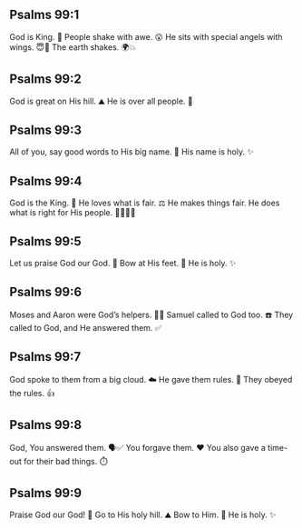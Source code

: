 ## Psalms 99:1
God is King. 👑 People shake with awe. 😮 He sits with special angels with wings. 😇🌟 The earth shakes. 🌍💥
## Psalms 99:2
God is great on His hill. ⛰️ He is over all people. 🙏
## Psalms 99:3
All of you, say good words to His big name. 📣 His name is holy. ✨
## Psalms 99:4
God is the King. 👑 He loves what is fair. ⚖️ He makes things fair. He does what is right for His people. 👨‍👩‍👧‍👦
## Psalms 99:5
Let us praise God our God. 🙌 Bow at His feet. 👣 He is holy. ✨
## Psalms 99:6
Moses and Aaron were God’s helpers. 🧔🧔 Samuel called to God too. ☎️ They called to God, and He answered them. ✅
## Psalms 99:7
God spoke to them from a big cloud. ☁️ He gave them rules. 📜 They obeyed the rules. 👍
## Psalms 99:8
God, You answered them. 🗣️✅ You forgave them. ❤️ You also gave a time-out for their bad things. ⏱️
## Psalms 99:9
Praise God our God! 🙌 Go to His holy hill. ⛰️ Bow to Him. 👑 He is holy. ✨
